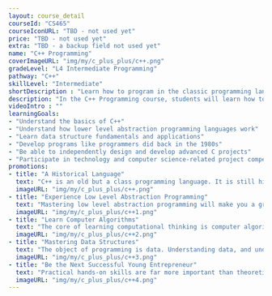 ```yaml
---
layout: course_detail
courseId: "CS465"
courseIconURL: "TBD - not used yet"
price: "TBD - not used yet"
extra: "TBD - a backup field not used yet"
name: "C++ Programming"
coverImageURL: "img/my/c_plus_plus/c++.png"
gradeLevel: "L4 Intermediate Programming"
pathway: "C++"
skillLevel: "Intermediate"
shortDescription : "Learn how to program in the classic programming language C++!"
description: "In the C++ Programming course, students will learn how to program using the legacy programming language C++, which is a variant of the C language. C++ is a common programming language and is regularly used in business applications."
videoIntro : ""
learningGoals:
- "Understand the basics of C++"
- "Understand how lower level abstraction programming languages work"
- "Learn data structure fundamentals and applications"
- "Develop programs like programmers did back in the 1980s"
- "Be able to independently design and develop advanced C projects"
- "Participate in technology and computer science-related project competitions"
promotions:
- title: "A Historical Language"
  text: "C++ is an old but a class programming language. It is still highly used to this day. Learning C++ will give you a boost in understanding needed to learn other languages."
  imageURL: "img/my/c_plus_plus/c++.png"
- title: "Experience Low Level Abstraction Programming"
  text: "Mastering low level abstraction programming will make you a great programmer who understands the ins and outs of computer science. With the knowledge you learn from C++, you can apply it to higher level abstraction languages such as Python and Java."
  imageURL: "img/my/c_plus_plus/c++1.png"
- title: "Learn Computer Algorithms"
  text: "The core of learning computational thinking is computer algorithms, With a fundamental knowledge of C++, you can start learning algorithms from college courses."
  imageURL: "img/my/c_plus_plus/c++2.png"
- title: "Mastering Data Structures"
  text: "The object of programming is data. Understanding data, and understanding how to store it and manipulate it, are essential programming skills."
  imageURL: "img/my/c_plus_plus/c++3.png"
- title: "Be the Next Successful Young Entrepreneur"
  text: "Practical hands-on skills are far more important than theoretical knowledge. Every course is designed for students to learn how to turn an idea for a game into a practical reality through hard work. Young little entrepreneurs are developed during these challenges."
  imageURL: "img/my/c_plus_plus/c++4.png"
---
```

